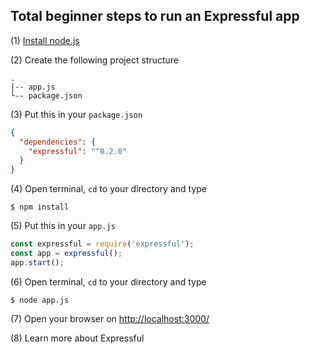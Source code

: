 ## Total beginner steps to run an Expressful app

(1) [Install node.js](https://nodejs.org/en/download/)

(2) Create the following project structure

```
.
|-- app.js
└-- package.json
```

(3) Put this in your `package.json`

```json
{
  "dependencies": {
    "expressful": "^0.2.0"
  }
}
```

(4) Open terminal, `cd` to your directory and type

```
$ npm install
```

(5) Put this in your `app.js`

```javascript
const expressful = require('expressful');
const app = expressful();
app.start();
```

(6) Open terminal, `cd` to your directory and type

```
$ node app.js
```

(7) Open your browser on [http://localhost:3000/](http://localhost:3000/)

(8) Learn more about Expressful
